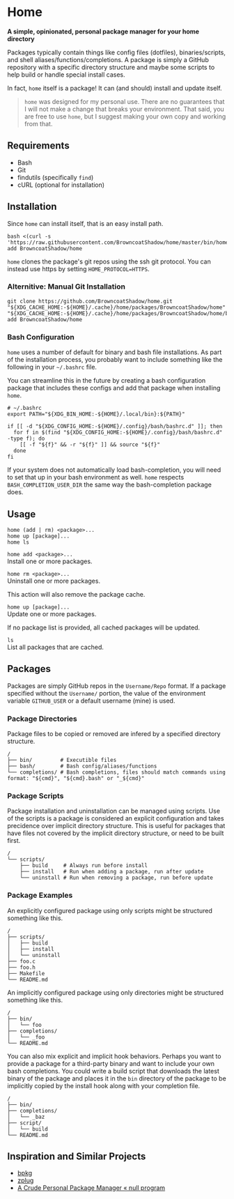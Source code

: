 # Home
**A simple, opinionated, personal package manager for your home directory**

Packages typically contain things like config files (dotfiles), binaries/scripts, and shell aliases/functions/completions.
A package is simply a GitHub repository with a specific directory structure and maybe some scripts to help build or handle special install cases.

In fact, `home` itself is a package! It can (and should) install and update itself.

> `home` was designed for my personal use.
> There are no guarantees that I will not make a change that breaks your environment.
> That said, you are free to use `home`, but I suggest making your own copy and working from that.


## Requirements
- Bash
- Git
- findutils (specifically `find`)
- cURL (optional for installation)


## Installation
Since `home` can install itself, that is an easy install path.

```
bash <(curl -s 'https://raw.githubusercontent.com/BrowncoatShadow/home/master/bin/home') add BrowncoatShadow/home
```

`home` clones the package's git repos using the ssh git protocol.
You can instead use https by setting `HOME_PROTOCOL=HTTPS`.


### Alternitive: Manual Git Installation
```
git clone https://github.com/BrowncoatShadow/home.git "${XDG_CACHE_HOME:-${HOME}/.cache}/home/packages/BrowncoatShadow/home"
"${XDG_CACHE_HOME:-${HOME}/.cache}/home/packages/BrowncoatShadow/home/bin/home" add BrowncoatShadow/home
```


### Bash Configuration
`home` uses a number of default for binary and bash file installations.
As part of the installation process, you probably want to include something like the following in your `~/.bashrc` file.

You can streamline this in the future by creating a bash configuration package that includes these configs and add that package when installing `home`.

```
# ~/.bashrc
export PATH="${XDG_BIN_HOME:-${HOME}/.local/bin}:${PATH}"

if [[ -d "${XDG_CONFIG_HOME:-${HOME}/.config}/bash/bashrc.d" ]]; then
  for f in $(find "${XDG_CONFIG_HOME:-${HOME}/.config}/bash/bashrc.d" -type f); do
    [[ -f "${f}" && -r "${f}" ]] && source "${f}"
  done
fi
```

If your system does not automatically load bash-completion, you will need to set that up in your bash environment as well.
`home` respects `BASH_COMPLETION_USER_DIR` the same way the bash-completion package does.


## Usage
```
home (add | rm) <package>...
home up [package]...
home ls
```

`home add <package>...`  
Install one or more packages.

`home rm <package>...`  
Uninstall one or more packages.

This action will also remove the package cache.

`home up [package]...`  
Update one or more packages.

If no package list is provided, all cached packages will be updated.

`ls`  
List all packages that are cached.


## Packages
Packages are simply GitHub repos in the `Username/Repo` format.
If a package specified without the `Username/` portion, the value of the environment variable `GITHUB_USER` or a default username (mine) is used.


### Package Directories
Package files to be copied or removed are infered by a specified directory structure.

```
/
├── bin/         # Executible files
├── bash/        # Bash config/aliases/functions
└── completions/ # Bash completions, files should match commands using format: "${cmd}", "${cmd}.bash" or "_${cmd}"
```

### Package Scripts
Package installation and uninstallation can be managed using scripts.
Use of the scripts is a package is considered an explicit configuration and takes precidence over implicit directory structure.
This is useful for packages that have files not covered by the implicit directory structure, or need to be built first.

```
/
└── scripts/
    ├── build     # Always run before install
    ├── install   # Run when adding a package, run after update
    └── uninstall # Run when removing a package, run before update
```

### Package Examples
An explicitly configured package using only scripts might be structured something like this.

```
/
├── scripts/
│   ├── build
│   ├── install
│   └── uninstall
├── foo.c
├── foo.h
├── Makefile
└── README.md
```

An implicitly configured package using only directories might be structured something like this.

```
/
├── bin/
│   └── foo
├── completions/
│   └── _foo
└── README.md
```

You can also mix explicit and implicit hook behaviors.
Perhaps you want to provide a package for a third-party binary and want to include your own bash completions.
You could write a build script that downloads the latest binary of the package and places it in the `bin` directory of the package to be implicitly copied by the install hook along with your completion file.

```
/
├── bin/
├── completions/
│   └── _baz
├── script/
│   └── build
└── README.md
```


## Inspiration and Similar Projects
- [bpkg](https://github.com/bpkg/bpkg)
- [zplug](https://github.com/zplug/zplug)
- [A Crude Personal Package Manager « null program](https://nullprogram.com/blog/2018/03/27/)

